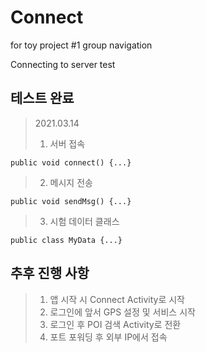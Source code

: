 # Connect
 for toy project #1 group navigation
 
 Connecting to server test

## 테스트 완료

>2021.03.14
>
>1. 서버 접속

    public void connect() {...}
    
>2. 메시지 전송

    public void sendMsg() {...}

>3. 시험 데이터 클래스

    public class MyData {...}
    
## 추후 진행 사항

>1. 앱 시작 시 Connect Activity로 시작
>2. 로그인에 앞서 GPS 설정 및 서비스 시작
>3. 로그인 후 POI 검색 Activity로 전환
>4. 포트 포워딩 후 외부 IP에서 접속 
